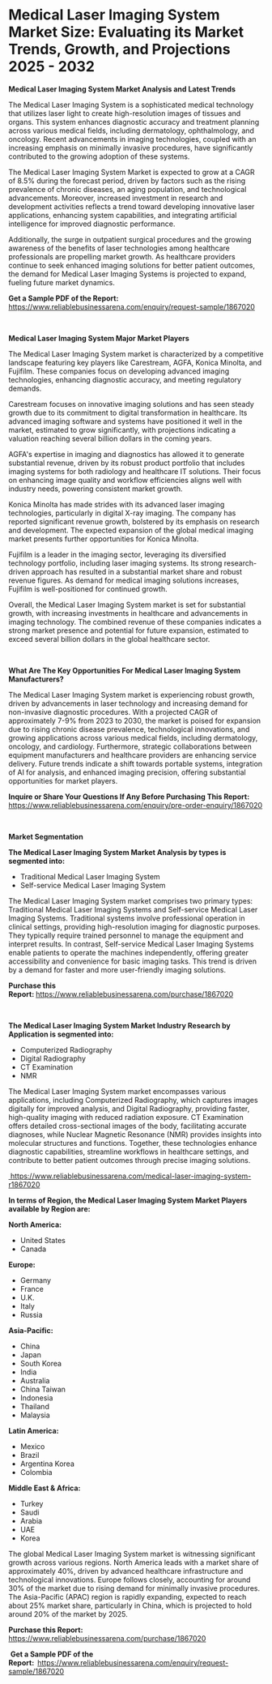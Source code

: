 <p><h1>Medical Laser Imaging System Market Size: Evaluating its Market Trends, Growth, and Projections 2025 - 2032</h1></p><p><strong>Medical Laser Imaging System Market Analysis and Latest Trends</strong></p>
<p><p>The Medical Laser Imaging System is a sophisticated medical technology that utilizes laser light to create high-resolution images of tissues and organs. This system enhances diagnostic accuracy and treatment planning across various medical fields, including dermatology, ophthalmology, and oncology. Recent advancements in imaging technologies, coupled with an increasing emphasis on minimally invasive procedures, have significantly contributed to the growing adoption of these systems.</p><p>The Medical Laser Imaging System Market is expected to grow at a CAGR of 8.5% during the forecast period, driven by factors such as the rising prevalence of chronic diseases, an aging population, and technological advancements. Moreover, increased investment in research and development activities reflects a trend toward developing innovative laser applications, enhancing system capabilities, and integrating artificial intelligence for improved diagnostic performance. </p><p>Additionally, the surge in outpatient surgical procedures and the growing awareness of the benefits of laser technologies among healthcare professionals are propelling market growth. As healthcare providers continue to seek enhanced imaging solutions for better patient outcomes, the demand for Medical Laser Imaging Systems is projected to expand, fueling future market dynamics.</p></p>
<p><strong>Get a Sample PDF of the Report:&nbsp;</strong> <a href="https://www.reliablebusinessarena.com/enquiry/request-sample/1867020?utm_campaign=2146&utm_medium=2&utm_source=Github&utm_content=ia&utm_term=14042025&utm_id=medical-laser-imaging-system">https://www.reliablebusinessarena.com/enquiry/request-sample/1867020</a></p>
<p>&nbsp;</p>
<p><strong>Medical Laser Imaging System Major Market Players</strong></p>
<p><p>The Medical Laser Imaging System market is characterized by a competitive landscape featuring key players like Carestream, AGFA, Konica Minolta, and Fujifilm. These companies focus on developing advanced imaging technologies, enhancing diagnostic accuracy, and meeting regulatory demands.</p><p>Carestream focuses on innovative imaging solutions and has seen steady growth due to its commitment to digital transformation in healthcare. Its advanced imaging software and systems have positioned it well in the market, estimated to grow significantly, with projections indicating a valuation reaching several billion dollars in the coming years.</p><p>AGFA's expertise in imaging and diagnostics has allowed it to generate substantial revenue, driven by its robust product portfolio that includes imaging systems for both radiology and healthcare IT solutions. Their focus on enhancing image quality and workflow efficiencies aligns well with industry needs, powering consistent market growth.</p><p>Konica Minolta has made strides with its advanced laser imaging technologies, particularly in digital X-ray imaging. The company has reported significant revenue growth, bolstered by its emphasis on research and development. The expected expansion of the global medical imaging market presents further opportunities for Konica Minolta.</p><p>Fujifilm is a leader in the imaging sector, leveraging its diversified technology portfolio, including laser imaging systems. Its strong research-driven approach has resulted in a substantial market share and robust revenue figures. As demand for medical imaging solutions increases, Fujifilm is well-positioned for continued growth.</p><p>Overall, the Medical Laser Imaging System market is set for substantial growth, with increasing investments in healthcare and advancements in imaging technology. The combined revenue of these companies indicates a strong market presence and potential for future expansion, estimated to exceed several billion dollars in the global healthcare sector.</p></p>
<p>&nbsp;</p>
<p><strong>What Are The Key Opportunities For Medical Laser Imaging System Manufacturers?</strong></p>
<p><p>The Medical Laser Imaging System market is experiencing robust growth, driven by advancements in laser technology and increasing demand for non-invasive diagnostic procedures. With a projected CAGR of approximately 7-9% from 2023 to 2030, the market is poised for expansion due to rising chronic disease prevalence, technological innovations, and growing applications across various medical fields, including dermatology, oncology, and cardiology. Furthermore, strategic collaborations between equipment manufacturers and healthcare providers are enhancing service delivery. Future trends indicate a shift towards portable systems, integration of AI for analysis, and enhanced imaging precision, offering substantial opportunities for market players.</p></p>
<p><strong>Inquire or Share Your Questions If Any Before Purchasing This Report:</strong> <a href="https://www.reliablebusinessarena.com/enquiry/pre-order-enquiry/1867020?utm_campaign=2146&utm_medium=2&utm_source=Github&utm_content=ia&utm_term=14042025&utm_id=medical-laser-imaging-system">https://www.reliablebusinessarena.com/enquiry/pre-order-enquiry/1867020</a></p>
<p>&nbsp;</p>
<p><strong>Market Segmentation</strong></p>
<p><strong>The Medical Laser Imaging System Market Analysis by types is segmented into:</strong></p>
<p><ul><li>Traditional Medical Laser Imaging System</li><li>Self-service Medical Laser Imaging System</li></ul></p>
<p><p>The Medical Laser Imaging System market comprises two primary types: Traditional Medical Laser Imaging Systems and Self-service Medical Laser Imaging Systems. Traditional systems involve professional operation in clinical settings, providing high-resolution imaging for diagnostic purposes. They typically require trained personnel to manage the equipment and interpret results. In contrast, Self-service Medical Laser Imaging Systems enable patients to operate the machines independently, offering greater accessibility and convenience for basic imaging tasks. This trend is driven by a demand for faster and more user-friendly imaging solutions.</p></p>
<p><strong>Purchase this Report:&nbsp;</strong><a href="https://www.reliablebusinessarena.com/purchase/1867020?utm_campaign=2146&utm_medium=2&utm_source=Github&utm_content=ia&utm_term=14042025&utm_id=medical-laser-imaging-system">https://www.reliablebusinessarena.com/purchase/1867020</a></p>
<p>&nbsp;</p>
<p><strong>The Medical Laser Imaging System Market Industry Research by Application is segmented into:</strong></p>
<p><ul><li>Computerized Radiography</li><li>Digital Radiography</li><li>CT Examination</li><li>NMR</li></ul></p>
<p><p>The Medical Laser Imaging System market encompasses various applications, including Computerized Radiography, which captures images digitally for improved analysis, and Digital Radiography, providing faster, high-quality imaging with reduced radiation exposure. CT Examination offers detailed cross-sectional images of the body, facilitating accurate diagnoses, while Nuclear Magnetic Resonance (NMR) provides insights into molecular structures and functions. Together, these technologies enhance diagnostic capabilities, streamline workflows in healthcare settings, and contribute to better patient outcomes through precise imaging solutions.</p></p>
<p><a href="https://www.reliablebusinessarena.com/medical-laser-imaging-system-r1867020?utm_campaign=2146&utm_medium=2&utm_source=Github&utm_content=ia&utm_term=14042025&utm_id=medical-laser-imaging-system">&nbsp;https://www.reliablebusinessarena.com/medical-laser-imaging-system-r1867020</a></p>
<p><strong>In terms of Region, the Medical Laser Imaging System Market Players available by Region are:</strong></p>
<p>
    <p> <strong> North America: </strong>
        <ul>
            <li>United States</li>
            <li>Canada</li>
        </ul>
        </p> 
    <p> <strong> Europe: </strong>
        <ul>
            <li>Germany</li>
            <li>France</li>
            <li>U.K.</li>
            <li>Italy</li>
            <li>Russia</li>
        </ul>
        </p> 
    <p> <strong> Asia-Pacific: </strong>
        <ul>
            <li>China</li>
            <li>Japan</li>
            <li>South Korea</li>
            <li>India</li>
            <li>Australia</li>
            <li>China Taiwan</li>
            <li>Indonesia</li>
            <li>Thailand</li>
            <li>Malaysia</li>
        </ul>
        </p> 
    <p> <strong> Latin America: </strong>
        <ul>
            <li>Mexico</li>
            <li>Brazil</li>
            <li>Argentina Korea</li>
            <li>Colombia</li>
        </ul>
        </p> 
    <p> <strong> Middle East & Africa: </strong>
        <ul>
            <li>Turkey</li>
            <li>Saudi</li>
            <li>Arabia</li>
            <li>UAE</li>
            <li>Korea</li>
        </ul>
    </p>
    </p>
<p><p>The global Medical Laser Imaging System market is witnessing significant growth across various regions. North America leads with a market share of approximately 40%, driven by advanced healthcare infrastructure and technological innovations. Europe follows closely, accounting for around 30% of the market due to rising demand for minimally invasive procedures. The Asia-Pacific (APAC) region is rapidly expanding, expected to reach about 25% market share, particularly in China, which is projected to hold around 20% of the market by 2025.</p></p>
<p><strong>Purchase this Report: </strong><a href="https://www.reliablebusinessarena.com/purchase/1867020?utm_campaign=2146&utm_medium=2&utm_source=Github&utm_content=ia&utm_term=14042025&utm_id=medical-laser-imaging-system">https://www.reliablebusinessarena.com/purchase/1867020</a></p>
<p>&nbsp;<strong>Get a Sample PDF of the Report:&nbsp;&nbsp;</strong><a href="https://www.reliablebusinessarena.com/enquiry/request-sample/1867020?utm_campaign=2146&utm_medium=2&utm_source=Github&utm_content=ia&utm_term=14042025&utm_id=medical-laser-imaging-system">https://www.reliablebusinessarena.com/enquiry/request-sample/1867020</a></p>
<p><strong></strong></p>
<p><p></p><p></p><p></p></p>
